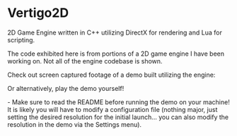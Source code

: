 Vertigo2D
=========

2D Game Engine written in C++ utilizing DirectX for rendering and Lua for scripting.


The code exhibited here is from portions of a 2D game engine I have been working on. Not all of the engine codebase is shown. 

Check out screen captured footage of a demo built utilizing the engine:
<LINK HERE>

Or alternatively, play the demo yourself!
<LINK HERE>
  - Make sure to read the README before running the demo on your machine! It is likely you will have to modify a configuration file (nothing major, just setting the desired resolution for the initial launch... you can also modify the resolution in the demo via the Settings menu).
